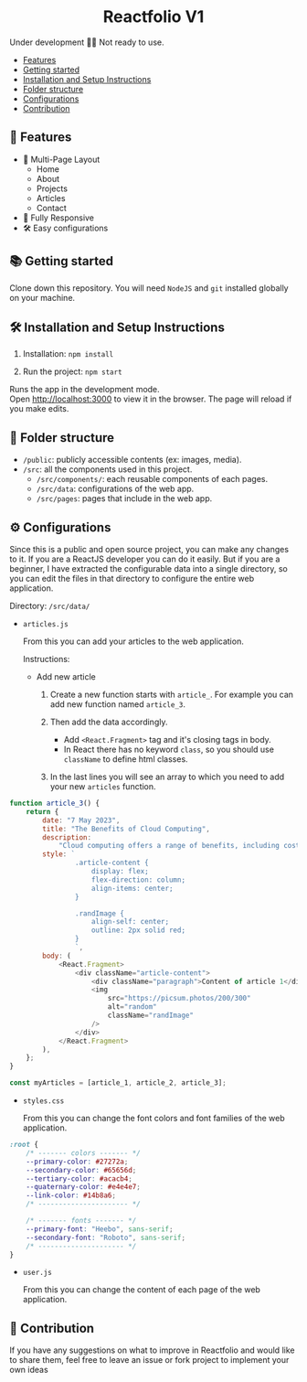 <center>
	<h1>Reactfolio V1</h1>
    
</center>

Under development 🚧🚧 Not ready to use.

-   [Features](#-features)
-   [Getting started](#-getting-started)
-   [Installation and Setup Instructions](#-installation-and-setup-instructions)
-   [Folder structure](#-folder-structure)
-   [Configurations](#-configurations)
-   [Contribution](#-contribution)

## 📙 Features

-   📖 Multi-Page Layout
    -   Home
    -   About
    -   Projects
    -   Articles
    -   Contact
-   📱 Fully Responsive
-   🛠 Easy configurations

## 📚 Getting started

Clone down this repository. You will need `NodeJS` and `git` installed globally on your machine.

## 🛠 Installation and Setup Instructions

1. Installation: `npm install`

2. Run the project: `npm start`

Runs the app in the development mode.\
Open [http://localhost:3000](http://localhost:3000) to view it in the browser.
The page will reload if you make edits.

## 📁 Folder structure

-   `/public`: publicly accessible contents (ex: images, media).
-   `/src`: all the components used in this project.
    -   `/src/components/`: each reusable components of each pages.
    -   `/src/data`: configurations of the web app.
    -   `/src/pages`: pages that include in the web app.

## ⚙️ Configurations

Since this is a public and open source project, you can make any changes to it. If you are a ReactJS developer you can do it easily. But if you are a beginner, I have extracted the configurable data into a single directory, so you can edit the files in that directory to configure the entire web application.

Directory: `/src/data/`

-   `articles.js`

    From this you can add your articles to the web application.

    Instructions:

    -   Add new article

        1. Create a new function starts with `article_`. For example you can add new function named `article_3`.

        2. Then add the data accordingly.

            - Add `<React.Fragment>` tag and it's closing tags in body.
            - In React there has no keyword `class`, so you should use `className` to define html classes.

        3. In the last lines you will see an array to which you need to add your new `articles` function.

```js
function article_3() {
	return {
		date: "7 May 2023",
		title: "The Benefits of Cloud Computing",
		description:
			"Cloud computing offers a range of benefits, including cost savings and increased flexibility. Find out why more businesses are turning to the cloud.",
		style: `
				.article-content {
					display: flex;
					flex-direction: column;
					align-items: center;
				}

				.randImage {
					align-self: center;
					outline: 2px solid red;
				}
				`,
		body: (
			<React.Fragment>
				<div className="article-content">
					<div className="paragraph">Content of article 1</div>
					<img
						src="https://picsum.photos/200/300"
						alt="random"
						className="randImage"
					/>
				</div>
			</React.Fragment>
		),
	};
}
```

```js
const myArticles = [article_1, article_2, article_3];
```

-   `styles.css`

    From this you can change the font colors and font families of the web application.

```css
:root {
	/* ------- colors ------- */
	--primary-color: #27272a;
	--secondary-color: #65656d;
	--tertiary-color: #acacb4;
	--quaternary-color: #e4e4e7;
	--link-color: #14b8a6;
	/* ---------------------- */

	/* ------- fonts ------- */
	--primary-font: "Heebo", sans-serif;
	--secondary-font: "Roboto", sans-serif;
	/* --------------------- */
}
```

-   `user.js`

    From this you can change the content of each page of the web application.

## 🌱 Contribution

If you have any suggestions on what to improve in Reactfolio and would like to share them, feel free to leave an issue or fork project to implement your own ideas
